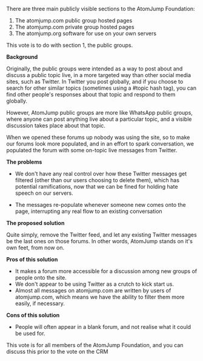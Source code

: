 There are three main publicly visible sections to the AtomJump Foundation:

1. The atomjump.com public group hosted pages
2. The atomjump.com private group hosted pages
3. The atomjump.org software for use on your own servers

This vote is to do with section 1, the public groups.

__Background__

Originally, the public groups were intended as a way to post about and discuss a public topic live, in a more targeted way than other social media sites, such as Twitter. In Twitter you post globally, and if you choose to search for other similar topics (sometimes using a #topic hash tag), you can find other people's responses about that topic and respond to them globally.

However, AtomJump public groups are more like WhatsApp public groups, where anyone can post anything live about a particular topic, and a visible discussion takes place about that topic.

When we opened these forums up nobody was using the site, so to make our forums look more populated, and in an effort to spark conversation, we populated the forum with some on-topic live messages from Twitter.

__The problems__

- We don't have any real control over how these Twitter messages get filtered (other than our users choosing to delete them), which has potential ramifications, now that we can be fined for holding hate speech on our servers.

- The messages re-populate whenever someone new comes onto the page, interrupting any real flow to an existing conversation

__The proposed solution__

Quite simply, remove the Twitter feed, and let any existing Twitter messages be the last ones on those forums. In other words, AtomJump stands on it's own feet, from now on.

__Pros of this solution__

- It makes a forum more accessible for a discussion among new groups of people onto the site.
- We don't appear to be using Twitter as a crutch to kick start us.
- Almost all messages on atomjump.com are written by users of atomjump.com, which means we have the ability to filter them more easily, if necessary.

__Cons of this solution__

- People will often appear in a blank forum, and not realise what it could be used for.

This vote is for all members of the AtomJump Foundation, and you can discuss this prior to the vote on the CRM 
